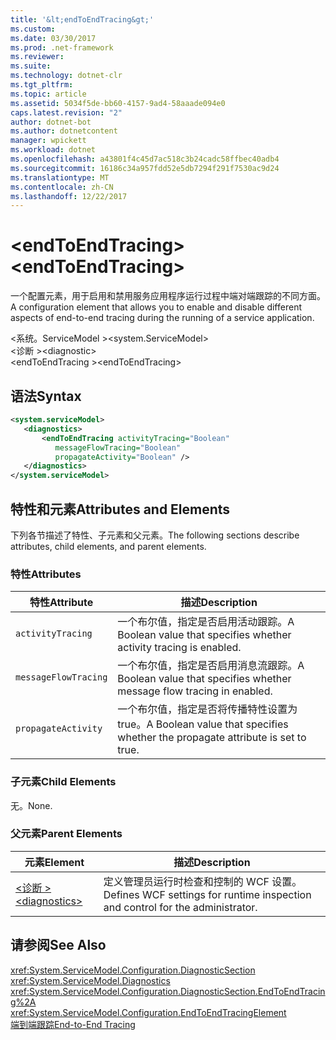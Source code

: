 ```yaml
---
title: '&lt;endToEndTracing&gt;'
ms.custom: 
ms.date: 03/30/2017
ms.prod: .net-framework
ms.reviewer: 
ms.suite: 
ms.technology: dotnet-clr
ms.tgt_pltfrm: 
ms.topic: article
ms.assetid: 5034f5de-bb60-4157-9ad4-58aaade094e0
caps.latest.revision: "2"
author: dotnet-bot
ms.author: dotnetcontent
manager: wpickett
ms.workload: dotnet
ms.openlocfilehash: a43801f4c45d7ac518c3b24cadc58ffbec40adb4
ms.sourcegitcommit: 16186c34a957fdd52e5db7294f291f7530ac9d24
ms.translationtype: MT
ms.contentlocale: zh-CN
ms.lasthandoff: 12/22/2017
---
```

# <a name="ltendtoendtracinggt"></a><span data-ttu-id="d857b-102">&lt;endToEndTracing&gt;</span><span class="sxs-lookup"><span data-stu-id="d857b-102">&lt;endToEndTracing&gt;</span></span>
<span data-ttu-id="d857b-103">一个配置元素，用于启用和禁用服务应用程序运行过程中端对端跟踪的不同方面。</span><span class="sxs-lookup"><span data-stu-id="d857b-103">A configuration element that allows you to enable and disable different aspects of end-to-end tracing during the running of a service application.</span></span>  
  
 <span data-ttu-id="d857b-104">\<系统。ServiceModel ></span><span class="sxs-lookup"><span data-stu-id="d857b-104">\<system.ServiceModel></span></span>  
<span data-ttu-id="d857b-105">\<诊断 ></span><span class="sxs-lookup"><span data-stu-id="d857b-105">\<diagnostic></span></span>  
<span data-ttu-id="d857b-106">\<endToEndTracing ></span><span class="sxs-lookup"><span data-stu-id="d857b-106">\<endToEndTracing></span></span>  
  
## <a name="syntax"></a><span data-ttu-id="d857b-107">语法</span><span class="sxs-lookup"><span data-stu-id="d857b-107">Syntax</span></span>  
  
```xml  
<system.serviceModel>  
   <diagnostics>  
       <endToEndTracing activityTracing="Boolean"  
          messageFlowTracing="Boolean"  
          propagateActivity="Boolean" />  
   </diagnostics>  
</system.serviceModel>  
```  
  
## <a name="attributes-and-elements"></a><span data-ttu-id="d857b-108">特性和元素</span><span class="sxs-lookup"><span data-stu-id="d857b-108">Attributes and Elements</span></span>  
 <span data-ttu-id="d857b-109">下列各节描述了特性、子元素和父元素。</span><span class="sxs-lookup"><span data-stu-id="d857b-109">The following sections describe attributes, child elements, and parent elements.</span></span>  
  
### <a name="attributes"></a><span data-ttu-id="d857b-110">特性</span><span class="sxs-lookup"><span data-stu-id="d857b-110">Attributes</span></span>  
  
|<span data-ttu-id="d857b-111">特性</span><span class="sxs-lookup"><span data-stu-id="d857b-111">Attribute</span></span>|<span data-ttu-id="d857b-112">描述</span><span class="sxs-lookup"><span data-stu-id="d857b-112">Description</span></span>|  
|---------------|-----------------|  
|`activityTracing`|<span data-ttu-id="d857b-113">一个布尔值，指定是否启用活动跟踪。</span><span class="sxs-lookup"><span data-stu-id="d857b-113">A Boolean value that specifies whether activity tracing is enabled.</span></span>|  
|`messageFlowTracing`|<span data-ttu-id="d857b-114">一个布尔值，指定是否启用消息流跟踪。</span><span class="sxs-lookup"><span data-stu-id="d857b-114">A Boolean value that specifies whether message flow tracing in enabled.</span></span>|  
|`propagateActivity`|<span data-ttu-id="d857b-115">一个布尔值，指定是否将传播特性设置为 true。</span><span class="sxs-lookup"><span data-stu-id="d857b-115">A Boolean value that specifies whether the propagate attribute is set to true.</span></span>|  
  
### <a name="child-elements"></a><span data-ttu-id="d857b-116">子元素</span><span class="sxs-lookup"><span data-stu-id="d857b-116">Child Elements</span></span>  
 <span data-ttu-id="d857b-117">无。</span><span class="sxs-lookup"><span data-stu-id="d857b-117">None.</span></span>  
  
### <a name="parent-elements"></a><span data-ttu-id="d857b-118">父元素</span><span class="sxs-lookup"><span data-stu-id="d857b-118">Parent Elements</span></span>  
  
|<span data-ttu-id="d857b-119">元素</span><span class="sxs-lookup"><span data-stu-id="d857b-119">Element</span></span>|<span data-ttu-id="d857b-120">描述</span><span class="sxs-lookup"><span data-stu-id="d857b-120">Description</span></span>|  
|-------------|-----------------|  
|[<span data-ttu-id="d857b-121">\<诊断 ></span><span class="sxs-lookup"><span data-stu-id="d857b-121">\<diagnostics></span></span>](../../../../../docs/framework/configure-apps/file-schema/wcf/diagnostics.md)|<span data-ttu-id="d857b-122">定义管理员运行时检查和控制的 WCF 设置。</span><span class="sxs-lookup"><span data-stu-id="d857b-122">Defines WCF settings for runtime inspection and control for the administrator.</span></span>|  
  
## <a name="see-also"></a><span data-ttu-id="d857b-123">请参阅</span><span class="sxs-lookup"><span data-stu-id="d857b-123">See Also</span></span>  
 <xref:System.ServiceModel.Configuration.DiagnosticSection>  
 <xref:System.ServiceModel.Diagnostics>  
 <xref:System.ServiceModel.Configuration.DiagnosticSection.EndToEndTracing%2A>  
 <xref:System.ServiceModel.Configuration.EndToEndTracingElement>  
 [<span data-ttu-id="d857b-124">端到端跟踪</span><span class="sxs-lookup"><span data-stu-id="d857b-124">End-to-End Tracing</span></span>](../../../../../docs/framework/wcf/diagnostics/tracing/end-to-end-tracing.md)
